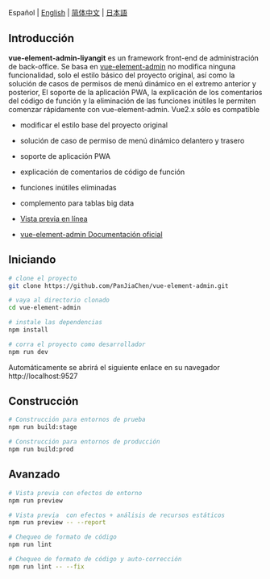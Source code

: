 Español | [English](./README.md) | [简体中文](./README.zh-CN.md) | [日本語](./README.ja.md)

## Introducción

**vue-element-admin-liyangit** es un framework front-end de administración de back-office. Se basa en [vue-element-admin](https://panjiachen.github.io/vue-element-admin) no modifica ninguna funcionalidad, solo el estilo básico del proyecto original, así como la solución de casos de permisos de menú dinámico en el extremo anterior y posterior, El soporte de la aplicación PWA, la explicación de los comentarios del código de función y la eliminación de las funciones inútiles le permiten comenzar rápidamente con vue-element-admin. Vue2.x sólo es compatible


* modificar el estilo base del proyecto original

* solución de caso de permiso de menú dinámico delantero y trasero

* soporte de aplicación PWA

* explicación de comentarios de código de función

* funciones inútiles eliminadas

* complemento para tablas big data

- [Vista previa en línea](https://liyang-it.github.io/vue-admin-page)

- [vue-element-admin Documentación oficial](https://github.com/PanJiaChen/vue-element-admin) 


## Iniciando

```bash
# clone el proyecto
git clone https://github.com/PanJiaChen/vue-element-admin.git

# vaya al directorio clonado
cd vue-element-admin

# instale las dependencias
npm install

# corra el proyecto como desarrollador
npm run dev
```

Automáticamente se abrirá el siguiente enlace en su navegador http://localhost:9527

## Construcción

```bash
# Construcción para entornos de prueba
npm run build:stage

# Construcción para entornos de producción
npm run build:prod
```

## Avanzado

```bash
# Vista previa con efectos de entorno
npm run preview

# Vista previa  con efectos + análisis de recursos estáticos
npm run preview -- --report

# Chequeo de formato de código
npm run lint

# Chequeo de formato de código y auto-corrección
npm run lint -- --fix
```

